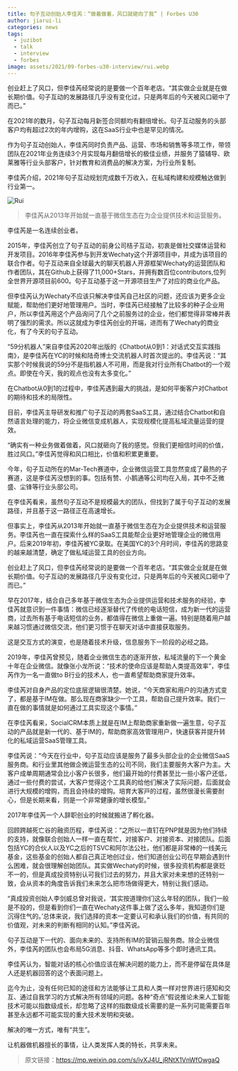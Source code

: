```yaml
---
title: 句子互动创始人李佳芮：“做着做着，风口就砸向了我” | Forbes U30
author: jiarui-li
categories: news
tags:
  - juzibot
  - talk
  - interview
  - forbes
image: assets/2021/09-forbes-u30-interview/rui.webp
---
```


创业赶上了风口，但李佳芮经常说的是要做一个百年老店。“其实做企业就是在做长期价值。句子互动的发展路径几乎没有变化过，只是两年后的今天被风口砸中了而已。”  

在2021年的数月，句子互动每月新签合同额均有翻倍增长。句子互动服务的头部客户均有超过2次的年内增购，这在SaaS行业中也是罕见的情况。  

作为句子互动创始人，李佳芮同时负责产品、运营、市场和销售等多项工作，带领团队在2021年业务连续3个月实现每月翻倍增长的极佳业绩，并服务了猿辅导、欧莱雅等行业头部客户，针对教育和消费品的解决方案，为行业所复制。  

李佳芮介绍，2021年句子互动规划完成数千万收入，在私域构建和规模触达做到行业第一。  

![Rui](/assets/2021/09-forbes-u30-interview/rui.webp)  
> 李佳芮从2013年开始就一直基于微信生态在为企业提供技术和运营服务。  

李佳芮是一名连续创业者。  

2015年，李佳芮创立了句子互动的前身公司桔子互动，初衷是做社交媒体运营和开发项目。2016年李佳芮参与到开发Wechaty这个开源项目中，并成为该项目的联合作者。句子互动来自全球最大的聊天机器人开源框架Wechaty的运营团队和作者团队，其在Github上获得了11,000+Stars，并拥有数百位contributors,位列全世界开源项目前600。句子互动基于这一开源项目生产了对应的商业化产品。  

但李佳芮认为Wechaty不应该只解决李佳芮自己社区的问题，还应该为更多企业赋能，帮助他们更好地管理用户。当时，李佳芮已经接触了比较多的种子企业用户，所以李佳芮用这个产品询问了几个之前服务过的企业，他们都觉得非常棒并表明了强烈的需求。所以这就成为李佳芮创业的开端，进而有了Wechaty的商业化，有了今天的句子互动。  

“59分机器人”来自李佳芮2020年出版的《Chatbot从0到1：对话式交互实践指南》，是李佳芮在YC的时候和陆奇博⼠交流机器⼈时⾸次提出的。李佳芮说：“其实那个时候我说的59分不是指机器人不可用，而是我对行业所有Chatbot的一个观点。即使在今天，我的观点也没有太多变化。”  

在Chatbot从0到1的过程中，李佳芮遇到最大的挑战，是如何平衡客户对Chatbot的期待和技术的局限性。  

目前，李佳芮主导研发和推广句子互动的两套SaaS工具，通过结合Chatbot和自然语言处理的能力，将企业微信变成机器人，实现规模化提高私域流量运营的提效。  

“确实有一种业务做着做着，风口就砸向了我的感觉。但我们更相信时间的价值，胜过风口。”李佳芮觉得和风口相比，价值和积累更重要。  

今年，句子互动所在的Mar-Tech赛道中，企业微信运营工具忽然变成了最热的子赛道，这是李佳芮没想到的事。包括有赞、小鹅通等公司均在入局，其中不乏微盛、尘锋等行业头部公司。  

在李佳芮看来，虽然句子互动不是规模最大的团队，但找到了属于句子互动的发展路径，并且基于这一路径正在高速增长。  

但事实上，李佳芮从2013年开始就一直基于微信生态在为企业提供技术和运营服务。李佳芮也一直在探索什么样的SaaS工具能帮企业更好地管理企业的微信用户。后来2019年初，李佳芮被YC录取。在美国YC的3个月时间，李佳芮的思路变的越来越清楚，确定了做私域运营工具的创业方向。  

创业赶上了风口，但李佳芮经常说的是要做一个百年老店。“其实做企业就是在做长期价值。句子互动的发展路径几乎没有变化过，只是两年后的今天被风口砸中了而已。”  

早在2017年，结合⾃⼰多年基于微信⽣态为企业提供运营和技术服务的经验，李佳芮就意识到⼀件事情：微信已经逐渐替代了传统的电话短信，成为新一代的运营商，过去所有基于电话短信的业务，都值得在微信上重做一遍。特别是随着用户越来越习惯通过微信交流，他们更习惯于在聊天对话中直接获取服务。  

这是交互⽅式的演变，也是随着技术升级，信息服务下一阶段的必经之路。  

2019年，李佳芮曾预见，随着企业微信生态的逐渐开放，私域流量的下一个黄金十年在企业微信。就像张小龙所说：“技术的使命应该是帮助人类提高效率”，李佳芮作为一名一直做to B行业的技术人，也一直希望帮助商家提升效率。  

李佳芮对自身产品的定位底层逻辑很清楚。她说，“今天商家和用户的沟通方式变了，都是基于IM在做。那么现在商家缺少一个工具，帮助⾃⼰提升效率。我们一直在做的事情就是如何通过工具实现这个事情。”  

在李佳芮看来，SocialCRM本质上就是在IM上帮助商家重新做一遍生意，句子互动的产品就是新一代的、基于IM的，帮助商家高效管理用户，快速获客并提升转化的私域运营SaaS管理工具。  

李佳芮说：“今天在行业中，句⼦互动应该是服务了最多头部企业的企业微信SaaS服务商。和行业里其他做企微运营生态的公司不同，我们主要服务大客户为主。大客户成单周期通常会比小客户长很多，他们最开始的付费甚至比一些小客户还低，通过一些付费的尝试，大客户觉得这个工具真的给他们解决了实际问题，后面就会进行大规模的增购，而且会持续的增购。培育⼤客⼾的过程，虽然很漫⻓需要耐⼼，但是⻓期来看，则是⼀个⾮常健康的增⻓模型。”  

2017年李佳芮一个人辞职创业的时候就搬进了孵化器。  

回顾跨越死亡谷的融资历程，李佳芮说：“之所以一直钉在PNP就是因为他们持续的支持，就像联合创始人一样一直在帮忙，对接客户、对接资本、对接团队。后面包括YC的合伙人以及YC之后的TSVC和阿尔法公社，他们都是非常棒的一线美元基金，这些基金的创始人都自己真正地创过业，他们知道创业公司在早期会遇到什么困难，就会很理解创始团队。其实做Wechaty的时候，很多投资机构都是褒贬不⼀的，但是真成投资特别认可我们过去的努⼒，并且⼤家对未来想的还特别⼀致，会从资本的角度告诉我们未来怎么把市场做得更大，特别让我们感动。  

“真成投资创始人李剑威总曾对我说，‘其实按道理你们这么年轻的团队，我们一般是不投的，但是看到你们一直在Wechaty这件事上做了这么多年，我知道你们是沉得住气的。’总体来说，我们选择的资本一定要认可和承认我们的价值，有共同的价值观，对未来的判断有相同的认知。”李佳芮说。  

句子互动是下一代的、面向未来的、支持所有IM的营销云服务商。除企业微信外，李佳芮的团队也会布局5G消息、抖⾳、WhatsApp等多个即时通讯⼯具。  

李佳芮认为，智能对话的核心价值应该在解决问题的能力上，而不是停留在具体是人还是机器回答的这个表面问题上。  

迄今为⽌，没有任何已知的途径和⽅法能够让⼯具和⼈类⼀样对世界进⾏感知和交互、通过⾃我学习的⽅式解决所有领域的问题。各种“奇点”假说推论未来人工智能技术可能以指数级成长，却忽略了这样的指数级成长需要的是一系列可能需要百年甚至永远都不可能实现的重大技术发明和突破。  

解决的唯一方式，唯有“共生”。  

让机器做机器擅长的事情，让人类发挥人类的特长，共享未来。  

> 原文链接：https://mp.weixin.qq.com/s/ivXJ4U_jRNtX1VnWfOwgaQ
